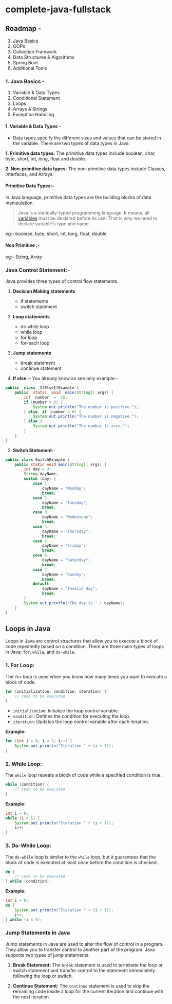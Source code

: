 # complete-java-fullstack

## Roadmap -
1. [Java Basics](#java-basics)
2. OOPs
3. Collection Framwork
4. Data Structures & Algorithms
5. Spring Boot
6. Additional Tools

### 1. Java Basics <a name="java-basics"></a> -
1. Variable & Data Types
2. Conditional Statement
3. Loops
4. Arrays & Strings
5. Exception Handling


#### 1. Variable & Data Types -
- Data types specify the different sizes and values that can be stored in the variable. There are two types of data types in Java:

**1. Primitive data types:** The primitive data types include boolean, char, byte, short, int, long, float and double.

**2. Non-primitive data types:** The non-primitive data types include Classes, Interfaces, and Arrays.

#### Primitive Data Types:-
In Java language, primitive data types are the building blocks of data manipulation.

> Java is a statically-typed programming language. It means, all [variables](https://www.javatpoint.com/java-variables) must be declared before its use. That is why we need to declare variable's type and name.

eg:- boolean, byte, short, int, long, float, double

#### Non  Primitive :-
eg:- String, Array

### Java Control Statement:-
Java provides three types of control flow statements.

1.  **Decision Making statements**
    -   if statements
    -   switch statement
1.  **Loop statements**
    -   do while loop
    -   while loop
    -   for loop
    -   for-each loop
2.  **Jump statements**
    -   break statement
    -   continue statement
 
 1. **If else :-** You already know so see only example:-
 ```java
 public  class  IfElseIfExample {
     public  static  void  main(String[] args) {
         int  number  =  10;
         if (number > 0) {
             System.out.println("The number is positive.");
         } else  if (number < 0) { 
             System.out.println("The number is negative."); 
         } else { 
             System.out.println("The number is zero.");
         } 
     } 
 }
  ```

2. **Switch Statement**:-

```java
public class SwitchExample {
    public static void main(String[] args) {
        int day = 3;
        String dayName;
        switch (day) {
            case 1:
                dayName = "Monday";
                break;
            case 2:
                dayName = "Tuesday";
                break;
            case 3:
                dayName = "Wednesday";
                break;
            case 4:
                dayName = "Thursday";
                break;
            case 5:
                dayName = "Friday";
                break;
            case 6:
                dayName = "Saturday";
                break;
            case 7:
                dayName = "Sunday";
                break;
            default:
                dayName = "Invalid day";
                break;
        }
        System.out.println("The day is " + dayName);
    }
}
```



## Loops in Java

Loops in Java are control structures that allow you to execute a block of code repeatedly based on a condition. There are three main types of loops in Java: `for`, `while`, and `do-while`.

### 1. For Loop:
The `for` loop is used when you know how many times you want to execute a block of code.

```java
for (initialization; condition; iteration) {
    // code to be executed
}
```

- `initialization`: Initialize the loop control variable.
- `condition`: Defines the condition for executing the loop.
- `iteration`: Updates the loop control variable after each iteration.

**Example:**

```java
for (int i = 0; i < 5; i++) {
    System.out.println("Iteration " + (i + 1));
}
```

### 2. While Loop:
The `while` loop repeats a block of code while a specified condition is true.

```java
while (condition) {
    // code to be executed
}
```

**Example:**

```java
int i = 0;
while (i < 5) {
    System.out.println("Iteration " + (i + 1));
    i++;
}
```

### 3. Do-While Loop:
The `do-while` loop is similar to the `while` loop, but it guarantees that the block of code is executed at least once before the condition is checked.

```java
do {
    // code to be executed
} while (condition);
```

**Example:**

```java
int i = 0;
do {
    System.out.println("Iteration " + (i + 1));
    i++;
} while (i < 5);
```

### Jump Statements in Java

Jump statements in Java are used to alter the flow of control in a program. They allow you to transfer control to another part of the program. Java supports two types of jump statements:

1. **Break Statement:** The `break` statement is used to terminate the loop or switch statement and transfer control to the statement immediately following the loop or switch.

2. **Continue Statement:** The `continue` statement is used to skip the remaining code inside a loop for the current iteration and continue with the next iteration.

 
